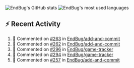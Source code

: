 ![EndBug's GitHub stats](https://github-readme-stats.vercel.app/api?username=endbug&show_icons=true&theme=dark)
![EndBug's most used languages](https://github-readme-stats.vercel.app/api/top-langs/?username=endbug&layout=compact&theme=dark)

## ⚡ Recent Activity

<!--START_SECTION:activity-->
1. 💬 Commented on [#263](https://github.com//EndBug/add-and-commit/issues/263) in [EndBug/add-and-commit](https://github.com//EndBug/add-and-commit)
2. 💬 Commented on [#262](https://github.com//EndBug/add-and-commit/issues/262) in [EndBug/add-and-commit](https://github.com//EndBug/add-and-commit)
3. 💬 Commented on [#296](https://github.com//EndBug/game-tracker/issues/296) in [EndBug/game-tracker](https://github.com//EndBug/game-tracker)
4. 💬 Commented on [#294](https://github.com//EndBug/game-tracker/issues/294) in [EndBug/game-tracker](https://github.com//EndBug/game-tracker)
5. 💬 Commented on [#257](https://github.com//EndBug/add-and-commit/issues/257) in [EndBug/add-and-commit](https://github.com//EndBug/add-and-commit)
<!--END_SECTION:activity-->
